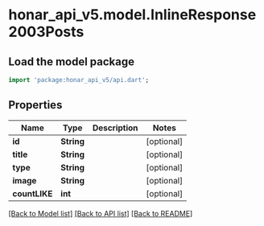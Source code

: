 # honar_api_v5.model.InlineResponse2003Posts

## Load the model package

```dart
import 'package:honar_api_v5/api.dart';
```

## Properties

Name | Type | Description | Notes
------------ | ------------- | ------------- | -------------
**id** | **String** |  | [optional]
**title** | **String** |  | [optional]
**type** | **String** |  | [optional]
**image** | **String** |  | [optional]
**countLIKE** | **int** |  | [optional]

[[Back to Model list]](../README.md#documentation-for-models) [[Back to API list]](../README.md#documentation-for-api-endpoints) [[Back to README]](../README.md)


